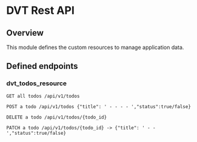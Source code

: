 # DVT Rest API

## Overview

This module defines the custom resources to manage application data.

## Defined endpoints

### dvt_todos_resource
```
GET all todos /api/v1/todos

POST a todo /api/v1/todos {"title": ' - - - - ',"status":true/false}

DELETE a todo /api/v1/todos/{todo_id}

PATCH a todo /api/v1/todos/{todo_id} -> {"title": ' - - ',"status":true/false}
```
